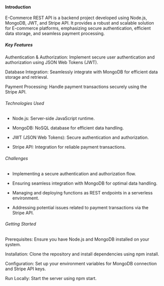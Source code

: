 #### Introduction
E-Commerce REST API is a backend project developed using Node.js, MongoDB, JWT, and Stripe API. It provides a robust and scalable solution for E-commerce platforms, emphasizing secure authentication, efficient data storage, and seamless payment processing.

##### Key Features
Authentication & Authorization: Implement secure user authentication and authorization using JSON Web Tokens (JWT).

Database Integration: Seamlessly integrate with MongoDB for efficient data storage and retrieval.

Payment Processing: Handle payment transactions securely using the Stripe API.

###### Technologies Used
- Node.js: Server-side JavaScript runtime.

- MongoDB: NoSQL database for efficient data handling.

- JWT (JSON Web Tokens): Secure authentication and authorization.

- Stripe API: Integration for reliable payment transactions.

###### Challenges
- Implementing a secure authentication and authorization flow.

- Ensuring seamless integration with MongoDB for optimal data handling.

- Managing and deploying functions as REST endpoints in a serverless environment.

- Addressing potential issues related to payment transactions via the Stripe API.

###### Getting Started
Prerequisites: Ensure you have Node.js and MongoDB installed on your system.

Installation: Clone the repository and install dependencies using npm install.

Configuration: Set up your environment variables for MongoDB connection and Stripe API keys.

Run Locally: Start the server using npm start.
